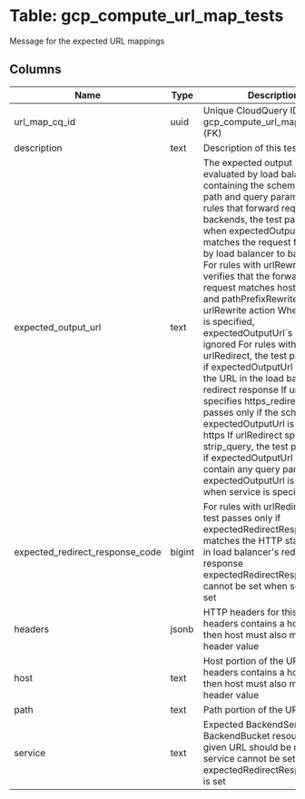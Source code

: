 
# Table: gcp_compute_url_map_tests
Message for the expected URL mappings
## Columns
| Name        | Type           | Description  |
| ------------- | ------------- | -----  |
|url_map_cq_id|uuid|Unique CloudQuery ID of gcp_compute_url_maps table (FK)|
|description|text|Description of this test case|
|expected_output_url|text|The expected output URL evaluated by load balancer containing the scheme, host, path and query parameters For rules that forward requests to backends, the test passes only when expectedOutputUrl matches the request forwarded by load balancer to backends For rules with urlRewrite, the test verifies that the forwarded request matches hostRewrite and pathPrefixRewrite in the urlRewrite action When service is specified, expectedOutputUrl`s scheme is ignored For rules with urlRedirect, the test passes only if expectedOutputUrl matches the URL in the load balancer's redirect response If urlRedirect specifies https_redirect, the test passes only if the scheme in expectedOutputUrl is also set to https If urlRedirect specifies strip_query, the test passes only if expectedOutputUrl does not contain any query parameters expectedOutputUrl is optional when service is specified|
|expected_redirect_response_code|bigint|For rules with urlRedirect, the test passes only if expectedRedirectResponseCode matches the HTTP status code in load balancer's redirect response expectedRedirectResponseCode cannot be set when service is set|
|headers|jsonb|HTTP headers for this request If headers contains a host header, then host must also match the header value|
|host|text|Host portion of the URL If headers contains a host header, then host must also match the header value|
|path|text|Path portion of the URL|
|service|text|Expected BackendService or BackendBucket resource the given URL should be mapped to service cannot be set if expectedRedirectResponseCode is set|

